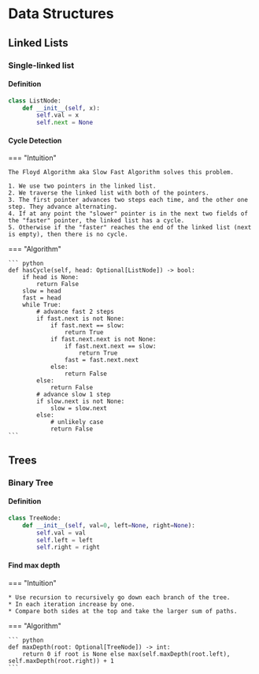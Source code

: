# Data Structures

## Linked Lists

### Single-linked list

#### Definition

``` python
class ListNode:
    def __init__(self, x):
        self.val = x
        self.next = None
```

#### Cycle Detection

=== "Intuition"

    The Floyd Algorithm aka Slow Fast Algorithm solves this problem.

    1. We use two pointers in the linked list.
    2. We traverse the linked list with both of the pointers.
    3. The first pointer advances two steps each time, and the other one step. They advance alternating.
    4. If at any point the "slower" pointer is in the next two fields of the "faster" pointer, the linked list has a cycle.
    5. Otherwise if the "faster" reaches the end of the linked list (next is empty), then there is no cycle.

=== "Algorithm"

    ``` python
    def hasCycle(self, head: Optional[ListNode]) -> bool:
        if head is None:
            return False
        slow = head
        fast = head
        while True:
            # advance fast 2 steps
            if fast.next is not None:
                if fast.next == slow:
                    return True
                if fast.next.next is not None:
                    if fast.next.next == slow:
                        return True
                    fast = fast.next.next
                else:
                    return False
            else:
                return False
            # advance slow 1 step
            if slow.next is not None:
                slow = slow.next
            else:
                # unlikely case
                return False
    ```

## Trees

### Binary Tree

#### Definition

``` python 
class TreeNode:
    def __init__(self, val=0, left=None, right=None):
        self.val = val
        self.left = left
        self.right = right
```

#### Find max depth
=== "Intuition"

    * Use recursion to recursively go down each branch of the tree.
    * In each iteration increase by one.
    * Compare both sides at the top and take the larger sum of paths.

=== "Algorithm"

    ``` python
    def maxDepth(root: Optional[TreeNode]) -> int:
        return 0 if root is None else max(self.maxDepth(root.left), self.maxDepth(root.right)) + 1
    ```